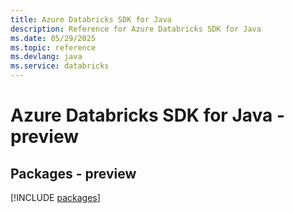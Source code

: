 ```yaml
---
title: Azure Databricks SDK for Java
description: Reference for Azure Databricks SDK for Java
ms.date: 05/29/2025
ms.topic: reference
ms.devlang: java
ms.service: databricks
---
```

# Azure Databricks SDK for Java - preview
## Packages - preview
[!INCLUDE [packages](databricks-index.md)]